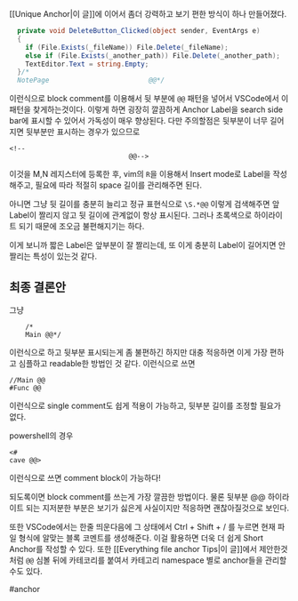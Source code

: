 [[Unique Anchor|이 글]]에 이어서 좀더 강력하고 보기 편한 방식이 하나 만들어졌다. 
```csharp
  private void DeleteButton_Clicked(object sender, EventArgs e)
  {
    if (File.Exists(_fileName)) File.Delete(_fileName);
    else if (File.Exists(_another_path)) File.Delete(_another_path);
    TextEditor.Text = string.Empty;
  }/* 
  NotePage                         @@*/
```
이런식으로 block comment를 이용해서 뒷 부분에 `@@` 패턴을 넣어서 VSCode에서 이 패턴을 찾게하는것이다.
이렇게 하면 굉장히 깔끔하게 Anchor Label을 search side bar에 표시할 수 있어서 가독성이 매우 향상된다.
다만 주의할점은 뒷부분이 너무 길어지면 뒷부분만 표시하는 경우가 있으므로
```
<!--
                              @@-->
```
이것을 M,N 레지스터에 등록한 후, vim의 `R`을 이용해서 Insert mode로 Label을 작성해주고, 필요에 따라 적절히 space 길이를 관리해주면 된다.

아니면 그냥 뒷 길이를 충분히 늘리고 정규 표현식으로 `\S.*@@` 이렇게 검색해주면 앞 Label이 짤리지 않고 뒷 길이에 관계없이 항상 표시된다. 
그러나 초록색으로 하이라이트 되기 때문에 조오금 불편해지기는 하다. 

이게 보니까 짧은 Label은 앞부분이 잘 짤리는데, 또 이게 충분히 Label이 길어지면 안짤리는 특성이 있는것 같다.

## 최종 결론안
그냥
```
    /*
    Main @@*/
```
이런식으로 하고 뒷부분 표시되는게 좀 불편하긴 하지만 대충 적응하면 이게 가장 편하고 심플하고 readable한 방법인 것 같다. 이런식으로 쓰면
```
//Main @@
#Func @@
```
이런식으로 single comment도 쉽게 적용이 가능하고, 뒷부분 길이를 조정할 필요가 없다.

powershell의 경우
```
<#
cave @@>
```
이런식으로 쓰면 comment block이 가능하다!

되도록이면 block comment를 쓰는게 가장 깔끔한 방법이다. 물론 뒷부분 @@ 하이라이트 되는 지저분한 부분은 보기가 싫은게 사실이지만 적응하면 괜찮아질것으로 보인다.

또한 VSCode에서는 한줄 띄운다음에 그 상태에서 Ctrl + Shift + / 를 누르면 현재 파일 형식에 알맞는 블록 코멘트를 생성해준다. 이걸 활용하면 더욱 더 쉽게 Short Anchor를 작성할 수 있다. 또한 [[Everything file anchor Tips|이 글]]에서 제안한것 처럼 `@@` 심볼 뒤에 카테코리를 붙여서 카테고리 namespace 별로 anchor들을 관리할 수도 있다. 

#anchor